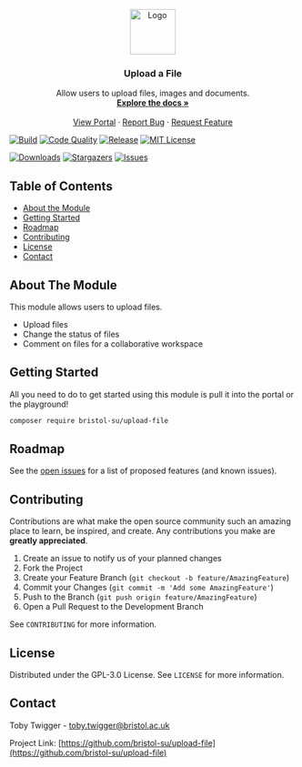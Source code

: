 <p align="center">
  <a href="https://github.com/bristol-su/upload-file">
    <img src="https://s3.eu-west-2.amazonaws.com/bristol-su-static-bucket/committee-portal/su-logo.jpg" alt="Logo" width="80" height="80">
  </a>

  <h3 align="center">Upload a File</h3>

  <p align="center">
    Allow users to upload files, images and documents.
    <br />
    <a href="https://docs.bristolsustaging.co.uk"><strong>Explore the docs »</strong></a>
    <br />
    <br />
    <a href="https://github.com/bristol-su/portal">View Portal</a>
    ·
    <a href="https://github.com/bristol-su/upload-file/issues/new?template=bug_report.md">Report Bug</a>
    ·
    <a href="https://github.com/bristol-su/upload-file/issues/new?template=feature_request.md">Request Feature</a>
  </p>
</p>

<!-- PROJECT SHIELDS -->
<!--
*** I'm using markdown "reference style" links for readability.
*** Reference links are enclosed in brackets [ ] instead of parentheses ( ).
*** See the bottom of this document for the declaration of the reference variables
*** for contributors-url, forks-url, etc. This is an optional, concise syntax you may use.
*** https://www.markdownguide.org/basic-syntax/#reference-style-links
-->

[![Build][build-status-shield]][build-status-url]
[![Code Quality][code-quality-shield]][code-quality-url]
[![Release][release-shield]][release-url]
[![MIT License][license-shield]][license-url]

[![Downloads][downloads-shield]][downloads-url]
[![Stargazers][stars-shield]][stars-url]
[![Issues][issues-shield]][issues-url]

<!-- TABLE OF CONTENTS -->
## Table of Contents

* [About the Module](#about-the-module)
* [Getting Started](#getting-started)
* [Roadmap](#roadmap)
* [Contributing](#contributing)
* [License](#license)
* [Contact](#contact)


## About The Module

This module allows users to upload files.

- Upload files
- Change the status of files
- Comment on files for a collaborative workspace

## Getting Started

All you need to do to get started using this module is pull it into the portal or the playground!

```sh
composer require bristol-su/upload-file
```

<!-- ROADMAP -->
## Roadmap

See the [open issues](https://github.com/bristol-su/upload-file/issues) for a list of proposed features (and known issues).


<!-- CONTRIBUTING -->
## Contributing

Contributions are what make the open source community such an amazing place to learn, be inspired, and create. Any contributions you make are **greatly appreciated**.

1. Create an issue to notify us of your planned changes
2. Fork the Project
3. Create your Feature Branch (`git checkout -b feature/AmazingFeature`)
4. Commit your Changes (`git commit -m 'Add some AmazingFeature'`)
5. Push to the Branch (`git push origin feature/AmazingFeature`)
6. Open a Pull Request to the Development Branch

See `CONTRIBUTING` for more information.

<!-- LICENSE -->
## License

Distributed under the GPL-3.0 License. See `LICENSE` for more information.



<!-- CONTACT -->
## Contact

Toby Twigger - [toby.twigger@bristol.ac.uk](mailto:toby.twigger@bristol.ac.uk)

Project Link: [https://github.com/bristol-su/upload-file](https://github.com/bristol-su/upload-file)




<!-- MARKDOWN LINKS & IMAGES -->
<!-- https://www.markdownguide.org/basic-syntax/#reference-style-links -->
[release-shield]: https://img.shields.io/packagist/v/bristol-su/upload-file?include_prereleases&style=for-the-badge
[release-url]: https://github.com/bristol-su/upload-file
[coverage-shield]: https://img.shields.io/scrutinizer/coverage/g/bristol-su/upload-file/master?style=for-the-badge
[coverage-url]: https://scrutinizer-ci.com/g/bristol-su/upload-file/build-status/masterhttps://github.com/bristol-su/upload-file
[build-status-shield]: https://img.shields.io/scrutinizer/build/g/bristol-su/upload-file/master?style=for-the-badge
[build-status-url]: https://scrutinizer-ci.com/g/bristol-su/upload-file/build-status/master
[downloads-shield]: https://img.shields.io/packagist/dt/bristol-su/upload-file?style=for-the-badge
[downloads-url]: https://packagist.org/packages/bristol-su/upload-file
[code-quality-shield]: https://img.shields.io/scrutinizer/quality/g/bristol-su/upload-file/master?style=for-the-badge
[code-quality-url]: https://scrutinizer-ci.com/g/bristol-su/upload-file/?branch=master
[stars-shield]: https://img.shields.io/github/stars/bristol-su/upload-file?style=for-the-badge
[stars-url]: https://github.com/bristol-su/upload-file/stargazers
[issues-shield]: https://img.shields.io/github/issues/bristol-su/upload-file?style=for-the-badge
[issues-url]: https://github.com/bristol-su/upload-file/issues
[license-shield]: https://img.shields.io/github/license/bristol-su/upload-file?style=for-the-badge
[license-url]: https://github.com/bristol-su/upload-file/blob/master/LICENCE.md
